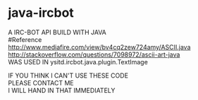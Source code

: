 # java-ircbot  
A IRC-BOT API BUILD WITH JAVA  
#Reference  
http://www.mediafire.com/view/bv4cq2zew724amy/ASCII.java  
http://stackoverflow.com/questions/7098972/ascii-art-java  
WAS USED IN ysitd.ircbot.java.plugin.TextImage  
  
IF YOU THINK I CAN'T USE THESE CODE  
PLEASE CONTACT ME  
I WILL HAND IN THAT IMMEDIATELY
